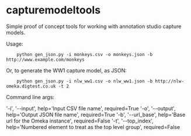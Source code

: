 # capturemodeltools
Simple proof of concept tools for working with annotation studio capture models.

Usage:


        python gen_json.py -i monkeys.csv -o monkeys.json -b http://www.example.com/monkeys

Or, to generate the WW1 capture model, as JSON:

        python gen_json.py -i nlw_ww1.csv -o nlw_ww1.json -b http://nlw-omeka.digtest.co.uk -t 2

Command line args:

'-i', '--input', help='Input CSV file name', required=True
'-o', '--output', help='Output JSON file name', required=True
'-b', '--url_base', help='Base url for the Omeka instance', required=False
'-t', '--top_index', help='Numbered element to treat as the top level group', required=False